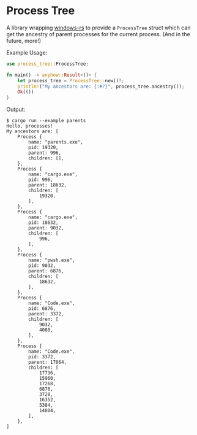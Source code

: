 # Process Tree

A library wrapping [windows-rs](https://crates.io/crates/windows) to provide a `ProcessTree` struct which can get the ancestry of parent processes for the current process. (And in the future, more!)

Example Usage:
```rust
use process_tree::ProcessTree;

fn main() -> anyhow::Result<()> {
    let process_tree = ProcessTree::new()?;
    println!("My ancestors are: {:#?}", process_tree.ancestry());
    Ok(())
}
```

Output:
```shell
$ cargo run --example parents
Hello, processes!
My ancestors are: [
    Process {
        name: "parents.exe",
        pid: 19320,
        parent: 996,
        children: [],
    },
    Process {
        name: "cargo.exe",
        pid: 996,
        parent: 18632,
        children: [
            19320,
        ],
    },
    Process {
        name: "cargo.exe",
        pid: 18632,
        parent: 9032,
        children: [
            996,
        ],
    },
    Process {
        name: "pwsh.exe",
        pid: 9032,
        parent: 6876,
        children: [
            18632,
        ],
    },
    Process {
        name: "Code.exe",
        pid: 6876,
        parent: 3372,
        children: [
            9032,
            4080,
        ],
    },
    Process {
        name: "Code.exe",
        pid: 3372,
        parent: 17064,
        children: [
            17736,
            15960,
            17268,
            6876,
            3728,
            16352,
            5384,
            14804,
        ],
    },
]
```